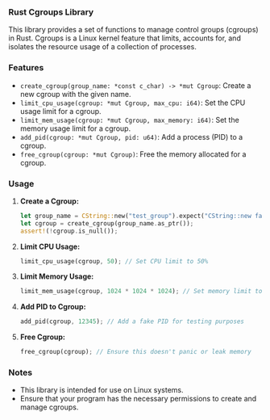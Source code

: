 ### Rust Cgroups Library

This library provides a set of functions to manage control groups (cgroups) in Rust. Cgroups is a Linux kernel feature that limits, accounts for, and isolates the resource usage of a collection of processes.

### Features

- `create_cgroup(group_name: *const c_char) -> *mut Cgroup`: Create a new cgroup with the given name.
- `limit_cpu_usage(cgroup: *mut Cgroup, max_cpu: i64)`: Set the CPU usage limit for a cgroup.
- `limit_mem_usage(cgroup: *mut Cgroup, max_memory: i64)`: Set the memory usage limit for a cgroup.
- `add_pid(cgroup: *mut Cgroup, pid: u64)`: Add a process (PID) to a cgroup.
- `free_cgroup(cgroup: *mut Cgroup)`: Free the memory allocated for a cgroup.

### Usage

1. **Create a Cgroup:**
   ```rust
   let group_name = CString::new("test_group").expect("CString::new failed");
   let cgroup = create_cgroup(group_name.as_ptr());
   assert!(!cgroup.is_null());
   ```

2. **Limit CPU Usage:**
   ```rust
   limit_cpu_usage(cgroup, 50); // Set CPU limit to 50%
   ```

3. **Limit Memory Usage:**
   ```rust
   limit_mem_usage(cgroup, 1024 * 1024 * 1024); // Set memory limit to 1 GB
   ```

4. **Add PID to Cgroup:**
   ```rust
   add_pid(cgroup, 12345); // Add a fake PID for testing purposes
   ```

5. **Free Cgroup:**
   ```rust
   free_cgroup(cgroup); // Ensure this doesn't panic or leak memory
   ```

### Notes

- This library is intended for use on Linux systems.
- Ensure that your program has the necessary permissions to create and manage cgroups.